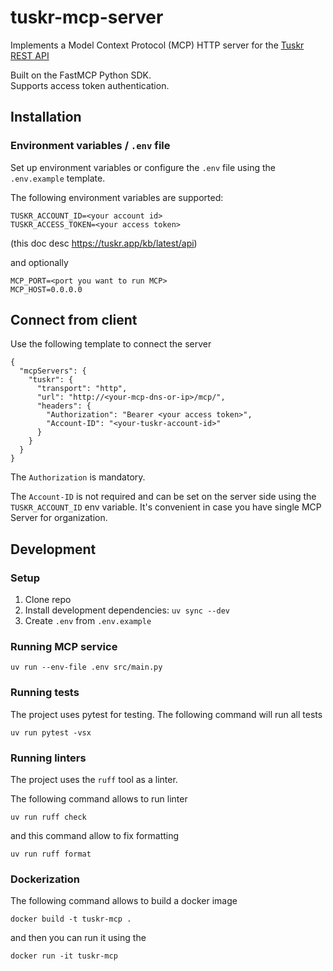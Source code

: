 # tuskr-mcp-server

Implements a Model Context Protocol (MCP) HTTP server for the [Tuskr REST API](https://tuskr.app/kb/latest/api)

Built on the FastMCP Python SDK.  
Supports access token authentication.

## Installation

### Environment variables / `.env` file

Set up environment variables or configure the `.env` file using the `.env.example` template.

The following environment variables are supported:

```
TUSKR_ACCOUNT_ID=<your account id>
TUSKR_ACCESS_TOKEN=<your access token>
```
(this doc desc https://tuskr.app/kb/latest/api)

and optionally 
```
MCP_PORT=<port you want to run MCP>
MCP_HOST=0.0.0.0
```

## Connect from client

Use the following template to connect the server

```
{
  "mcpServers": {
    "tuskr": {
      "transport": "http",
      "url": "http://<your-mcp-dns-or-ip>/mcp/",
      "headers": {
        "Authorization": "Bearer <your access token>",
        "Account-ID": "<your-tuskr-account-id>"
      }
    }
  }
}
```


The `Authorization` is mandatory.

The `Account-ID` is not required and can be set on the server side using the `TUSKR_ACCOUNT_ID` env variable. It's convenient in case you have single MCP Server for organization.


## Development

### Setup

1. Clone repo
2. Install development dependencies:
`uv sync --dev`
3. Create `.env` from `.env.example`

### Running MCP service

```
uv run --env-file .env src/main.py
```

### Running tests

The project uses pytest for testing. The following command will run all tests

```
uv run pytest -vsx
```

### Running linters

The project uses the `ruff` tool as a linter.

The following command allows to run linter

```
uv run ruff check
```

and this command allow to fix formatting

```
uv run ruff format
```

### Dockerization

The following command allows to build a docker image
```
docker build -t tuskr-mcp .
```

and then you can run it using the
```
docker run -it tuskr-mcp
```
